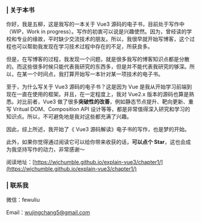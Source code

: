 ### | 关于本书

你好，我是五柳，这是我写的一本关于 Vue3 源码的电子书，目前处于写作中（WIP，Work in progress）。写作的初衷可以说是兴趣使然。因为，曾经读的学校和专业的缘故，平时缺少交流技术的朋友。所以，我很早就开始写博客，这个过程也可以帮助我发现在学习技术过程中存在的不足，所获良多。

但是，在写博客的过程，我发现一个问题，就是很多我写的博客知识点都是分散的。而这些很多时候只能代表我研究的东西多，但是并不能代表我研究的够深。所以，在某一个时间点，我打算开始写一本针对某一项技术的电子书。

至于，为什么写关于 Vue3 源码的电子书？这是因为 Vue 是我从开始学习前端到现在一直在使用的框架。并且，在一定程度上，我对 Vue2.x 版本的源码也算是熟悉。对比前者，Vue3 做了很多**突破性的改善**，例如静态节点提升、靶向更新、重写 Vritual DOM、Composition API 设计等等，都是非常值得深入研究和学习的知识点。所以，不可避免地是我对这些都充满了兴趣。

因此，综上所述，我开始了《 Vue3 源码解读》电子书的写作，也是梦的开始。

此外，如果你觉得通过阅读它可以给你带来收获的话，**可以点个 Star**，这也会成为我坚持写作的动力，非常感谢～

阅读地址：[https://wjchumble.github.io/explain-vue3/chapter1/](https://wjchumble.github.io/explain-vue3/chapter1/)

### | 联系我

微信：fewuliu

Email：wujingchang5@gmail.com
